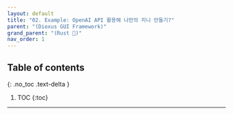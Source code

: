 ```yaml
---
layout: default
title: "02. Example: OpenAI API 활용해 나만의 지니 만들기?"
parent: "(Dioxus GUI Framework)"
grand_parent: "(Rust 🦀)"
nav_order: 1
---
```


## Table of contents
{: .no_toc .text-delta }

1. TOC
{:toc}

---


